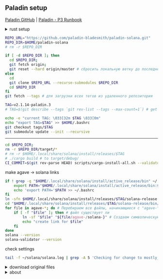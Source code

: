 ## Paladin setup

[Paladin GitHub](https://github.com/paladin-bladesmith/paladin-solana#about) | [Paladin - P3 Runbook](https://docs.paladin.one)

<details>
<summary>rust setup</summary>

```bash
curl https://sh.rustup.rs -sSf | sh
source $HOME/.cargo/env
rustup component add rustfmt
```

```bash
. "$HOME/.cargo/env"
rustup show
```

```bash
apt update
apt install libssl-dev libudev-dev pkg-config zlib1g-dev llvm clang cmake make libprotobuf-dev protobuf-compiler -y
```

</details>


```bash
REPO_URL="https://github.com/paladin-bladesmith/paladin-solana.git"
REPO_DIR=$HOME/paladin-solana
# rm -r $REPO_DIR
```

```bash
if [ -d $REPO_DIR ]; then 
  cd $REPO_DIR; 
  git fetch origin; 
  git reset --hard origin/master # сбросить локальную ветку до последнего коммита из git
else
  cd
  git clone $REPO_URL --recurse-submodules $REPO_DIR
  cd $REPO_DIR
fi
git fetch --tags # для загрузки всех тегов из удаленного репозитория
```

```bash
TAG=v2.1.14-paladin.3
# TAG=$(git describe --tags `git rev-list --tags --max-count=1`) # get last TAG
```

```bash
echo -e "current TAG: \033[32m $TAG \033[0m"
echo "export TAG=$TAG" >> $HOME/.bashrc
git checkout tags/$TAG
git submodule update --init --recursive
```

---

```bash
cd $REPO_DIR;
rm -r $REPO_DIR/target/*
# rm -r $HOME/.local/share/solana/install/releases/$TAG
# ./cargo build # to target/debug/
CI_COMMIT=$(git rev-parse HEAD) scripts/cargo-install-all.sh --validator-only ~/.local/share/solana/install/releases/"$TAG"/solana-release
```

make agave -> solana links
```bash
if ! grep -q "$HOME/.local/share/solana/install/active_release/bin" ~/.bashrc; then
    export PATH="$HOME/.local/share/solana/install/active_release/bin:$PATH"
    echo 'export PATH='$PATH >> ~/.bashrc
fi
ln -sfn $HOME/.local/share/solana/install/releases/$TAG/solana-release $HOME/.local/share/solana/install/active_release
cd "$HOME/.local/share/solana/install/releases/$TAG/solana-release/bin/"
for file in agave-*; do # Перебираем все файлы, начинающиеся с "agave-"
    if [ -f "$file" ]; then # файл существует ли 
        ln -sf "$file" "${file/agave-/solana-}" # Создаем символическую ссылку
        echo "create link for $file"
    fi
done
solana --version
solana-validator --version
```
check settings
```bash
tail -f ~/solana/solana.log | grep -A 5 'Checking for change to mostly_confirmed_threshold'
```

<details>
<summary>download original files</summary>

```bash
FILES_DIR="$HOME/files_$TAG"
mkdir -p $FILES_DIR
REPO_URL="paladin-bladesmith/paladin-solana/refs/tags/$TAG"
```

```bash
rm -r $FILES_DIR/*
curl -o $FILES_DIR/consensus.rs https://raw.githubusercontent.com/$REPO_URL/core/src/consensus.rs
curl -o $FILES_DIR/progress_map.rs https://raw.githubusercontent.com/$REPO_URL/core/src/consensus/progress_map.rs
curl -o $FILES_DIR/replay_stage.rs https://raw.githubusercontent.com/$REPO_URL/core/src/replay_stage.rs
curl -o $FILES_DIR/fork_choice.rs https://raw.githubusercontent.com/$REPO_URL/core/src/consensus/fork_choice.rs
curl -o $FILES_DIR/vote_simulator.rs https://raw.githubusercontent.com/$REPO_URL/core/src/vote_simulator.rs
curl -o $FILES_DIR/mod.rs https://raw.githubusercontent.com/$REPO_URL/programs/vote/src/vote_state/mod.rs
curl -o $FILES_DIR/mod_sdk.rs https://raw.githubusercontent.com/$REPO_URL/sdk/program/src/vote/state/mod.rs
echo -e "get files from \033[32m $REPO_URL \033[0m ok "
```

</details>


<details>
<summary>about</summary>

Является ли Paladin мемпулом?
Нет, Paladin не является мемпулом. Paladin — это клиент для валидаторов в экосистеме Solana, разработанный для защиты валидаторов от "сэндвичинга" (sandwiching) и увеличения их вознаграждений за блоки за счёт извлечения MEV (Maximal Extractable Value). В отличие от мемпула, который представляет собой очередь неподтверждённых транзакций, ожидающих обработки (как это было, например, в Jito до его отключения в марте 2024 года), Paladin работает непосредственно внутри узла валидатора и активируется только тогда, когда этот валидатор становится лидером блока. Он использует бот (Paladin bot), интегрированный с Jito-клиентом, для выполнения арбитражных операций и распределения прибыли, но не создаёт и не поддерживает отдельный мемпул. Solana сама по себе не имеет встроенного мемпула благодаря своей архитектуре (например, Gulf Stream), а Paladin следует этой философии, обрабатывая транзакции локально и без промежуточного "хранилища".

Получал ли Paladin одобрение от Solana Foundation Development Program (SFDP)?
На основе доступной информации нет прямых доказательств того, что Paladin получил официальное одобрение от Solana Foundation Development Program (SFDP). SFDP — это программа делегирования Solana Foundation, которая предоставляет валидаторам дополнительную поддержку в виде делегированного стейка SOL для стимулирования участия в сети. Однако Paladin — это сторонний проект, разработанный независимой командой, и его создатели подчёркивают, что они не связаны с Solana Foundation или Solana Labs. Например, в публикациях команды Paladin (таких как статья Uri Klarman на Medium) говорится, что после запуска проект полностью децентрализован и находится в руках сообщества Solana, без прямого управления со стороны каких-либо официальных структур, включая Foundation.
Тем не менее, Paladin активно взаимодействует с экосистемой Solana, и его разработка получила положительные отзывы от участников сообщества, включая команды Jito, Firedancer и Anza. Также известно, что крупные игроки, такие как Chorus One, интегрировали Paladin в свои валидаторы, что указывает на определённый уровень признания в экосистеме. Однако это не то же самое, что формальное одобрение или включение в SFDP. Более того, Solana Foundation в 2024 году ужесточила политику в отношении валидаторов, участвующих в приватных мемпулах, исключая их из SFDP, но Paladin, не будучи мемпулом и позиционируясь как решение против "плохого MEV", вряд ли подпадает под эти санкции. Тем не менее, конкретного упоминания о его статусе в SFDP в открытых источниках нет.

Как осуществляются начисления валидатору от Paladin?
Paladin — это клиент для валидаторов Solana, который интегрируется с узлом валидатора и работает в паре с Jito-клиентом, чтобы извлекать MEV (Maximal Extractable Value) через атомарный арбитраж. Начисления валидатору от Paladin происходят следующим образом:
Механизм работы Paladin Bot:
Paladin Bot активируется только в слотах, когда валидатор становится лидером блока (т.е. имеет право предлагать следующий блок в сети Solana).

Бот сканирует возможности для атомарного арбитража — операций, где транзакции внутри одного блока могут приносить прибыль за счёт разницы в ценах активов (например, на децентрализованных биржах).

Эти операции включаются в блок, который валидатор отправляет в сеть, и прибыль от арбитража начисляется валидатору.

Распределение прибыли:
Paladin не создаёт отдельный мемпул или рынок для ставок (как это делает Jito с его системой "bundles" и "tips"). Вместо этого он работает локально на узле валидатора, напрямую извлекая MEV.

Прибыль от арбитража полностью остаётся у валидатора, который использует Paladin, за вычетом любых операционных издержек (например, транзакционных сборов сети Solana, которые минимальны).

Если валидатор делегирует часть наград своим стейкерам, то распределение зависит от установленной комиссии валидатора (commission rate), но Paladin сам по себе не регулирует этот аспект — это стандартная механика Solana.

Техническая интеграция:
Paladin требует установки бота на узел валидатора и настройки через интерфейс командной строки (CLI). После установки он автоматически запускается в соответствующих слотах лидера.

Для участия в бета-версии Paladin (по состоянию на последнюю информацию) валидатор должен быть в белом списке (whitelist), что ограничивает доступность начислений только утверждённым участникам.

Приблизительная величина оплаты
Точная сумма начислений зависит от нескольких факторов: частоты лидерства валидатора (определяется его долей стейка в сети), объёма доступных арбитражных возможностей и конкуренции с другими MEV-ботами (например, Jito). Однако можно привести приблизительные оценки на основе доступных данных:
Рынок атомарного арбитража:
По оценкам команды Chorus One (опубликованным в их анализе), рынок атомарного арбитража на Solana составляет около $42 млн в год (по состоянию на 2023–2024 годы).

Paladin захватывает часть этого рынка. Например, в тестовых слотах он обеспечивал около 16% всех атомарных арбитражей, что эквивалентно примерно $6,7 млн годовой прибыли, распределённой между всеми валидаторами, использующими Paladin.

Влияние на APY валидатора:
Использование Paladin добавляет к доходности валидатора (APY) примерно 0,01% в годовом исчислении на момент анализа Chorus One (при 16% захвата рынка).

Если Paladin будет работать на 50% валидаторов Solana при неизменных рыночных условиях, это может увеличить APY до 0,03% в год.

Для сравнения, базовая доходность от инфляционных наград Solana составляет около 5–6% в год (с учётом текущей инфляции ~5% и комиссии валидатора), так что Paladin обеспечивает дополнительный прирост.

Примерный расчёт для отдельного валидатора:
Предположим, валидатор имеет 1 млн SOL в стейке (примерно 0,5% от общей суммы застейканных SOL в сети, которая сейчас составляет ~370 млн SOL).

Базовая доходность от инфляции: 1 млн SOL × 5% = 50,000 SOL в год.

Дополнительно от Paladin (при 0,03% APY): 1 млн SOL × 0,03% = 300 SOL в год.

Итоговая дополнительная прибыль: 300 SOL в год, что при текущей цене SOL ($180 на март 2025) составляет около $54,000 в год для валидатора с таким стейком.

Переменные факторы:
Чем больше стейк у валидатора, тем чаще он становится лидером блока и тем больше возможностей для Paladin извлечь MEV.

Объём арбитражных возможностей может варьироваться в зависимости от активности на рынке DeFi Solana (например, торгов на Orca или Raydium).

Конкуренция с другими MEV-решениями (например, Jito) может снижать долю Paladin в общем пироге.

Итог
Paladin начисляет валидатору прибыль от атомарного арбитража непосредственно в слотах лидерства, добавляя её к стандартным инфляционным наградам и транзакционным сборам. Приблизительная дополнительная оплата составляет от 0,01% до 0,03% APY в зависимости от普及度 (распространённости) Paladin среди валидаторов и рыночных условий. Для валидатора с 1 млн SOL это может быть порядка 300 SOL в год ($54,000 при $180/SOL), но сумма сильно зависит от размера стейка и активности DeFi-экосистемы Solana. Если вам нужны более точные расчёты для конкретного валидатора, уточните его параметры (например, объём стейка), и я постараюсь скорректировать оценку!



</details>
